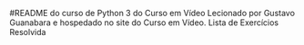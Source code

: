 #README do curso de Python 3 do Curso em Vídeo
Lecionado por Gustavo Guanabara e hospedado no site do Curso em Vídeo.
Lista de Exercícios Resolvida
